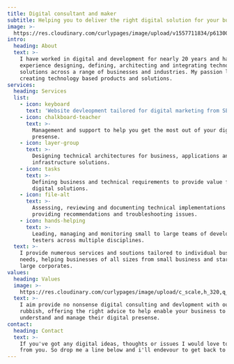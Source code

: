 ```yaml
---
title: Digital consultant and maker
subtitle: Helping you to deliver the right digital solution for your business
image: >-
  https://res.cloudinary.com/curlypages/image/upload/v1557711834/p6130080_hbiols.webp
intro:
  heading: About
  text: >-
    I have worked in digital and development for nearly 20 years and have
    experience designing, defining, architecting and integrating technology
    solutions across a range of businesses and industries. My passion lies in
    creating technology based products and solutions. 
services:
  heading: Services
  list:
    - icon: keyboard
      text: 'Website devleopment tailored for digital marketing from SEO to social. '
    - icon: chalkboard-teacher
      text: >-
        Management and support to help you get the most out of your digital
        presense.
    - icon: layer-group
      text: >-
        Designing technical architectures for business, applications and
        infrastructure solutions.
    - icon: tasks
      text: >-
        Defining business and technical requirements to provide value from
        digital solutions.
    - icon: file-alt
      text: >-
        Assessing, reviewing and documenting technical implementations including
        providing recommendations and troubleshooting issues.
    - icon: hands-helping
      text: >-
        Leading, managing and monitoring small to large teams of developers and
        testers across multiple disciplines.
  text: >-
    I provide numerous services and soutions tailored to individual business
    needs, helping businesses of all sizes from small business and startups to
    large corporates.
values:
  heading: Values
  image: >-
    https://res.cloudinary.com/curlypages/image/upload/c_scale,h_320,q_auto/v1557711833/p2140240_p1zh1w.jpg
  text: >-
    I aim provide no nonsense digital consulting and devlopment with out any
    rubbish, offering the right advice to help enable your business to better
    understand and manage their digital presense.
contact:
  heading: Contact
  text: >-
    If you've got any digital ideas, thoughts or issues I would love to hear
    from you. So drop me a line below and i'll endevour to get back to you soon.
---
```


